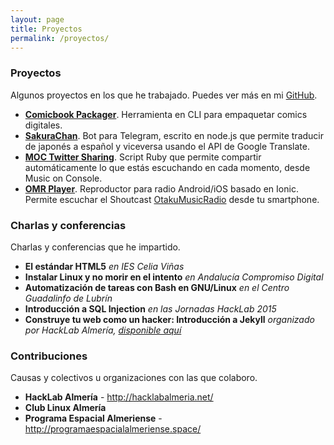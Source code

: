 ```yaml
---
layout: page
title: Proyectos
permalink: /proyectos/
---
```


### Proyectos
Algunos proyectos en los que he trabajado. Puedes ver más en mi [GitHub](https://github.com/JuanjoSalvador/).

  * [**Comicbook Packager**](http://juanjosalvador.es/2015/11/11/Comicbook-Packager-mi-autoempaquetador-de-comics/). Herramienta en CLI para empaquetar comics digitales. 
  * [**SakuraChan**](https://github.com/JuanjoSalvador/SakuraChan). Bot para Telegram, escrito en node.js que permite traducir de japonés a español y viceversa usando el API de Google Translate.
  * [**MOC Twitter Sharing**](https://github.com/JuanjoSalvador/moc-twitter-sharing). Script Ruby que permite compartir automáticamente lo que estás escuchando en cada momento, desde Music on Console.
  * [**OMR Player**](https://github.com/JuanjoSalvador/otaku-music-radio-player). Reproductor para radio Android/iOS basado en Ionic. Permite escuchar el Shoutcast [OtakuMusicRadio](https://www.otakumusicradio.com) desde tu smartphone. 

### Charlas y conferencias
Charlas y conferencias que he impartido.

  * **El estándar HTML5** *en IES Celia Viñas*
  * **Instalar Linux y no morir en el intento** *en Andalucía Compromiso Digital*
  * **Automatización de tareas con Bash en GNU/Linux** *en el Centro Guadalinfo de Lubrín*
  * **Introducción a SQL Injection** *en las Jornadas HackLab 2015*
  * **Construye tu web como un hacker: Introducción a Jekyll** *organizado por HackLab Almería, [disponible aquí](http://juanjosalvador.es/presentaciones/jekyll.html)*

### Contribuciones
Causas y colectivos u organizaciones con las que colaboro.

  * **HackLab Almería** - http://hacklabalmeria.net/
  * **Club Linux Almería**
  * **Programa Espacial Almeriense** - http://programaespacialalmeriense.space/
